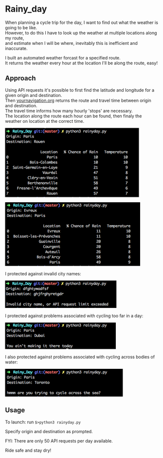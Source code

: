 # Rainy_day

When planning a cycle trip for the day, I want to find out what the weather is going to be like.
<br />
However, to do this I have to look up the weather at multiple locations along my route,
<br />
and estimate when I will be where, inevitably this is inefficient and inaccurate.

I built an automated weather forcast for a specified route.
<br />
It returns the weather every hour at the location I'll be along the route, easy!

## Approach

Using API requests it's possible to first find the latitude and longitude for a given origin and destination.
<br />
Then [yournavigation.org](http://yournavigation.org) returns the route and travel time between origin and destination.
<br />
The travel time informs how many hourly 'stops' are necessary.
<br />
The location along the route each hour can be found, then finaly the weather on location at the correct time.

![image of correct output](./images/Paris-Rouen.png)

![image of correct output2](./images/Evreux-Paris.png)

I protected against invalid city names:

![image of Invalid city name](./images/Invalidcityname.png)

I protected against problems associated with cycling too far in a day:

![image of Paris-Dubai](./images/Paris-Dubai,toofar.png)

I also protected against problems associated with cycling across bodies of water:

![image of Paris-Toronto](./images/Paris-Toronto,acrosssea.png)

## Usage

To launch: run ``` $>python3 rainyday.py ```

Specify origin and destination as prompted.

FYI: There are only 50 API requests per day available.

Ride safe and stay dry!
